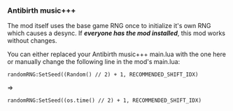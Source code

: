 ### Antibirth music+++
The mod itself uses the base game RNG once to initialize it's own RNG which causes a desync.
If ***everyone has the mod installed***, this mod works without changes.

You can either replaced your Antibirth music+++ main.lua with the one here or manually change the following line in the mod's main.lua:
```
randomRNG:SetSeed((Random() // 2) + 1, RECOMMENDED_SHIFT_IDX)
```
=>
```
randomRNG:SetSeed((os.time() // 2) + 1, RECOMMENDED_SHIFT_IDX)
```
